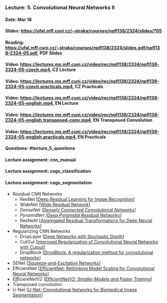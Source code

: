 ### Lecture: 5. Convolutional Neural Networks II
#### Date: Mar 18
#### Slides: https://ufal.mff.cuni.cz/~straka/courses/npfl138/2324/slides/?05
#### Reading: https://ufal.mff.cuni.cz/~straka/courses/npfl138/2324/slides.pdf/npfl138-2324-05.pdf, PDF Slides
#### Video: https://lectures.ms.mff.cuni.cz/video/rec/npfl138/2324/npfl138-2324-05-czech.mp4, CZ Lecture
#### Video: https://lectures.ms.mff.cuni.cz/video/rec/npfl138/2324/npfl138-2324-05-czech.practicals.mp4, CZ Practicals
#### Video: https://lectures.ms.mff.cuni.cz/video/rec/npfl138/2324/npfl138-2324-05-english.mp4, EN Lecture
#### Video: https://lectures.ms.mff.cuni.cz/video/rec/npfl138/2324/npfl138-2324-05-english.transposed-conv.mp4, EN Transposed Convolution
#### Video: https://lectures.ms.mff.cuni.cz/video/rec/npfl138/2324/npfl138-2324-05-english.practicals.mp4, EN Practicals
#### Questions: #lecture_5_questions
#### Lecture assignment: cnn_manual
#### Lecture assignment: cags_classification
#### Lecture assignment: cags_segmentation

- Residual CNN Networks
  - ResNet [[Deep Residual Learning for Image Recognition](https://arxiv.org/abs/1512.03385)]
  - WideNet [[Wide Residual Network](https://arxiv.org/abs/1605.07146)]
  - _DenseNet [[Densely Connected Convolutional Networks](https://arxiv.org/abs/1608.06993)]_
  - _PyramidNet [[Deep Pyramidal Residual Networks](https://arxiv.org/abs/1610.02915)]_
  - ResNeXt [[Aggregated Residual Transformations for Deep Neural Networks](https://arxiv.org/abs/1611.05431)]
- Regularizing CNN Networks
  - DropLayer [[Deep Networks with Stochastic Depth](https://arxiv.org/abs/1603.09382)]
  - CutOut [[Improved Regularization of Convolutional Neural Networks with Cutout](https://arxiv.org/abs/1708.04552)]
  - DropBlock [[DropBlock: A regularization method for convolutional networks](https://arxiv.org/abs/1810.12890)]
- SENet [[Squeeze-and-Excitation Networks](https://arxiv.org/abs/1709.01507)]
- EfficientNet [[EfficientNet: Rethinking Model Scaling for Convolutional Neural Networks](https://arxiv.org/abs/1905.11946)]
- _EfficientNetV2 [[EfficientNetV2: Smaller Models and Faster Training](https://arxiv.org/abs/2104.00298)]_
- Transposed convolution
- U-Net [[U-Net: Convolutional Networks for Biomedical Image Segmentation](https://arxiv.org/abs/1505.04597)]
